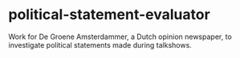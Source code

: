 # political-statement-evaluator
Work for De Groene Amsterdammer, a Dutch opinion newspaper, to investigate political statements made during talkshows.
